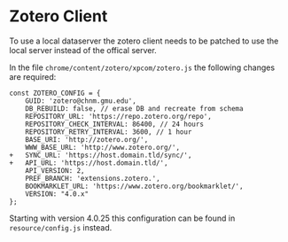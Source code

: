 # Zotero Client
To use a local dataserver the zotero client needs to be patched to use the local server instead of the offical server.

In the file `chrome/content/zotero/xpcom/zotero.js` the following changes are required:

    const ZOTERO_CONFIG = {
    	GUID: 'zotero@chnm.gmu.edu',
    	DB_REBUILD: false, // erase DB and recreate from schema
    	REPOSITORY_URL: 'https://repo.zotero.org/repo',
    	REPOSITORY_CHECK_INTERVAL: 86400, // 24 hours
    	REPOSITORY_RETRY_INTERVAL: 3600, // 1 hour
    	BASE_URI: 'http://zotero.org/',
    	WWW_BASE_URL: 'http://www.zotero.org/',
    +	SYNC_URL: 'https://host.domain.tld/sync/',
    +	API_URL: 'https://host.domain.tld/',
    	API_VERSION: 2,
    	PREF_BRANCH: 'extensions.zotero.',
    	BOOKMARKLET_URL: 'https://www.zotero.org/bookmarklet/',
    	VERSION: "4.0.x"
    };

Starting with version 4.0.25 this configuration can be found in `resource/config.js` instead.
